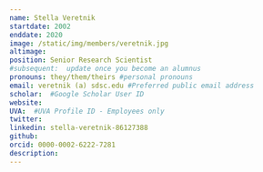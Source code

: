 ```yaml
---
name: Stella Veretnik
startdate: 2002
enddate: 2020
image: /static/img/members/veretnik.jpg
altimage:
position: Senior Research Scientist
#subsequent:  update once you become an alumnus
pronouns: they/them/theirs #personal pronouns
email: veretnik (a) sdsc.edu #Preferred public email address
scholar:  #Google Scholar User ID
website:
UVA:  #UVA Profile ID - Employees only
twitter:
linkedin: stella-veretnik-86127388
github:
orcid: 0000-0002-6222-7281
description:
---
```

